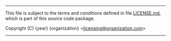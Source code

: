 *******************************************************
This file is subject to the terms and conditions defined in
file [LICENSE.md](LICENSE.md), which is part of this source code package.

Copyright (C) {year} {organization} <[licensing@organization.com](licensing@organization.com)>
*******************************************************